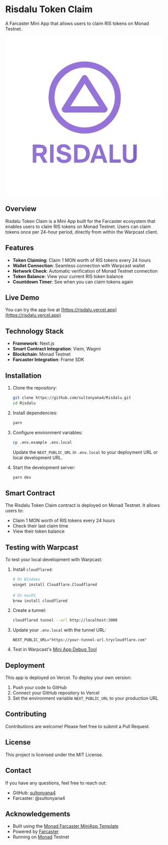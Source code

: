 # Risdalu Token Claim

A Farcaster Mini App that allows users to claim RIS tokens on Monad Testnet.

![Risdalu Logo](public/images/icon.png)

## Overview

Risdalu Token Claim is a Mini App built for the Farcaster ecosystem that enables users to claim RIS tokens on Monad Testnet. Users can claim tokens once per 24-hour period, directly from within the Warpcast client.

## Features

- **Token Claiming**: Claim 1 MON worth of RIS tokens every 24 hours
- **Wallet Connection**: Seamless connection with Warpcast wallet
- **Network Check**: Automatic verification of Monad Testnet connection
- **Token Balance**: View your current RIS token balance
- **Countdown Timer**: See when you can claim tokens again

## Live Demo

You can try the app live at [https://risdalu.vercel.app](https://risdalu.vercel.app)

## Technology Stack

- **Framework**: Next.js
- **Smart Contract Integration**: Viem, Wagmi
- **Blockchain**: Monad Testnet
- **Farcaster Integration**: Frame SDK

## Installation

1. Clone the repository:
   ```bash
   git clone https://github.com/sultonyana4/Risdalu.git
   cd Risdalu
   ```

2. Install dependencies:
   ```bash
   yarn
   ```

3. Configure environment variables:
   ```bash
   cp .env.example .env.local
   ```
   Update the `NEXT_PUBLIC_URL` in `.env.local` to your deployment URL or local development URL.

4. Start the development server:
   ```bash
   yarn dev
   ```

## Smart Contract

The Risdalu Token Claim contract is deployed on Monad Testnet. It allows users to:
- Claim 1 MON worth of RIS tokens every 24 hours
- Check their last claim time
- View their token balance

## Testing with Warpcast

To test your local development with Warpcast:

1. Install `cloudflared`:
   ```bash
   # On Windows
   winget install Cloudflare.Cloudflared
   
   # On macOS
   brew install cloudflared
   ```

2. Create a tunnel:
   ```bash
   cloudflared tunnel --url http://localhost:3000
   ```

3. Update your `.env.local` with the tunnel URL:
   ```
   NEXT_PUBLIC_URL="https://your-tunnel-url.trycloudflare.com"
   ```

4. Test in Warpcast's [Mini App Debug Tool](https://warpcast.com/~/developers/mini-apps/embed)

## Deployment

This app is deployed on Vercel. To deploy your own version:

1. Push your code to GitHub
2. Connect your GitHub repository to Vercel
3. Set the environment variable `NEXT_PUBLIC_URL` to your production URL

## Contributing

Contributions are welcome! Please feel free to submit a Pull Request.

## License

This project is licensed under the MIT License.

## Contact

If you have any questions, feel free to reach out:
- GitHub: [sultonyana4](https://github.com/sultonyana4)
- Farcaster: @sultonyana4

## Acknowledgements

- Built using the [Monad Farcaster MiniApp Template](https://github.com/monad-developers/monad-miniapp-template)
- Powered by [Farcaster](https://www.farcaster.xyz/)
- Running on [Monad](https://www.monad.xyz/) Testnet
